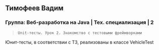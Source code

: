 ## Тимофеев Вадим

### Группа: Веб-разработка на Java | Тех. специализация | 2

> `Unit-тесты. Урок 2. Знакомство с тестовыми фреймворками`

Юнит-тесты, в соответствии с ТЗ, реализованы в классе VehicleTest
